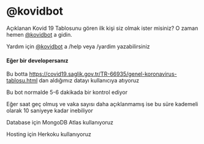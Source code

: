 # @kovidbot

Açıklanan Kovid 19 Tablosunu gören ilk kişi siz olmak ister misiniz?
O zaman hemen [@kovidbot](https://t.me/kovidbot) a gidin.

Yardım için [@kovidbot](https://t.me/kovidbot) a /help veya /yardim yazabilirsiniz

#### Eğer bir developersanız

Bu botta https://covid19.saglik.gov.tr/TR-66935/genel-koronavirus-tablosu.html dan aldığımız datayı kullanıcıya atıyoruz

Bu bot normalde 5-6 dakikada bir kontrol ediyor

Eğer saat geç olmuş ve vaka sayısı daha açıklanmamış ise bu süre kademeli olarak 10 saniyeye kadar inebiliyor

Database için MongoDB Atlas kullanıyoruz

Hosting için Herkoku kullanıyoruz
